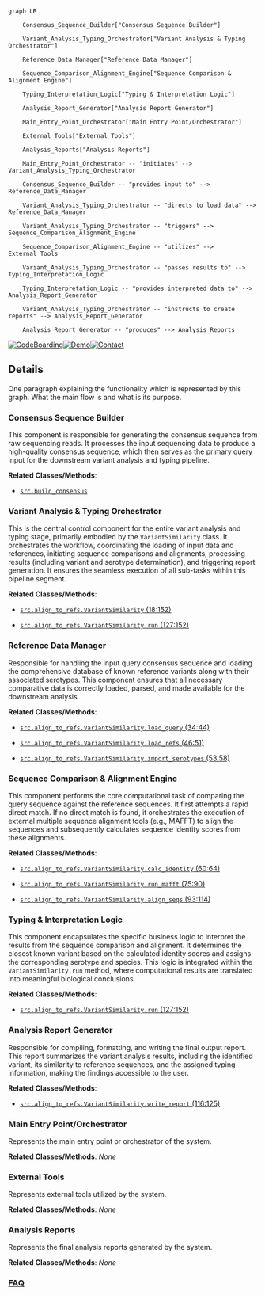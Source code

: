 ```mermaid

graph LR

    Consensus_Sequence_Builder["Consensus Sequence Builder"]

    Variant_Analysis_Typing_Orchestrator["Variant Analysis & Typing Orchestrator"]

    Reference_Data_Manager["Reference Data Manager"]

    Sequence_Comparison_Alignment_Engine["Sequence Comparison & Alignment Engine"]

    Typing_Interpretation_Logic["Typing & Interpretation Logic"]

    Analysis_Report_Generator["Analysis Report Generator"]

    Main_Entry_Point_Orchestrator["Main Entry Point/Orchestrator"]

    External_Tools["External Tools"]

    Analysis_Reports["Analysis Reports"]

    Main_Entry_Point_Orchestrator -- "initiates" --> Variant_Analysis_Typing_Orchestrator

    Consensus_Sequence_Builder -- "provides input to" --> Reference_Data_Manager

    Variant_Analysis_Typing_Orchestrator -- "directs to load data" --> Reference_Data_Manager

    Variant_Analysis_Typing_Orchestrator -- "triggers" --> Sequence_Comparison_Alignment_Engine

    Sequence_Comparison_Alignment_Engine -- "utilizes" --> External_Tools

    Variant_Analysis_Typing_Orchestrator -- "passes results to" --> Typing_Interpretation_Logic

    Typing_Interpretation_Logic -- "provides interpreted data to" --> Analysis_Report_Generator

    Variant_Analysis_Typing_Orchestrator -- "instructs to create reports" --> Analysis_Report_Generator

    Analysis_Report_Generator -- "produces" --> Analysis_Reports

```



[![CodeBoarding](https://img.shields.io/badge/Generated%20by-CodeBoarding-9cf?style=flat-square)](https://github.com/CodeBoarding/GeneratedOnBoardings)[![Demo](https://img.shields.io/badge/Try%20our-Demo-blue?style=flat-square)](https://www.codeboarding.org/demo)[![Contact](https://img.shields.io/badge/Contact%20us%20-%20contact@codeboarding.org-lightgrey?style=flat-square)](mailto:contact@codeboarding.org)



## Details



One paragraph explaining the functionality which is represented by this graph. What the main flow is and what is its purpose.



### Consensus Sequence Builder

This component is responsible for generating the consensus sequence from raw sequencing reads. It processes the input sequencing data to produce a high-quality consensus sequence, which then serves as the primary query input for the downstream variant analysis and typing pipeline.





**Related Classes/Methods**:



- <a href="https://github.com/pfizer-opensource/LISTT/blob/main/src/build_consensus.py" target="_blank" rel="noopener noreferrer">`src.build_consensus`</a>





### Variant Analysis & Typing Orchestrator

This is the central control component for the entire variant analysis and typing stage, primarily embodied by the `VariantSimilarity` class. It orchestrates the workflow, coordinating the loading of input data and references, initiating sequence comparisons and alignments, processing results (including variant and serotype determination), and triggering report generation. It ensures the seamless execution of all sub-tasks within this pipeline segment.





**Related Classes/Methods**:



- <a href="https://github.com/pfizer-opensource/LISTT/blob/main/src/align_to_refs.py#L18-L152" target="_blank" rel="noopener noreferrer">`src.align_to_refs.VariantSimilarity` (18:152)</a>

- <a href="https://github.com/pfizer-opensource/LISTT/blob/main/src/align_to_refs.py#L127-L152" target="_blank" rel="noopener noreferrer">`src.align_to_refs.VariantSimilarity.run` (127:152)</a>





### Reference Data Manager

Responsible for handling the input query consensus sequence and loading the comprehensive database of known reference variants along with their associated serotypes. This component ensures that all necessary comparative data is correctly loaded, parsed, and made available for the downstream analysis.





**Related Classes/Methods**:



- <a href="https://github.com/pfizer-opensource/LISTT/blob/main/src/align_to_refs.py#L34-L44" target="_blank" rel="noopener noreferrer">`src.align_to_refs.VariantSimilarity.load_query` (34:44)</a>

- <a href="https://github.com/pfizer-opensource/LISTT/blob/main/src/align_to_refs.py#L46-L51" target="_blank" rel="noopener noreferrer">`src.align_to_refs.VariantSimilarity.load_refs` (46:51)</a>

- <a href="https://github.com/pfizer-opensource/LISTT/blob/main/src/align_to_refs.py#L53-L58" target="_blank" rel="noopener noreferrer">`src.align_to_refs.VariantSimilarity.import_serotypes` (53:58)</a>





### Sequence Comparison & Alignment Engine

This component performs the core computational task of comparing the query sequence against the reference sequences. It first attempts a rapid direct match. If no direct match is found, it orchestrates the execution of external multiple sequence alignment tools (e.g., MAFFT) to align the sequences and subsequently calculates sequence identity scores from these alignments.





**Related Classes/Methods**:



- <a href="https://github.com/pfizer-opensource/LISTT/blob/main/src/align_to_refs.py#L60-L64" target="_blank" rel="noopener noreferrer">`src.align_to_refs.VariantSimilarity.calc_identity` (60:64)</a>

- <a href="https://github.com/pfizer-opensource/LISTT/blob/main/src/align_to_refs.py#L75-L90" target="_blank" rel="noopener noreferrer">`src.align_to_refs.VariantSimilarity.run_mafft` (75:90)</a>

- <a href="https://github.com/pfizer-opensource/LISTT/blob/main/src/align_to_refs.py#L93-L114" target="_blank" rel="noopener noreferrer">`src.align_to_refs.VariantSimilarity.align_seqs` (93:114)</a>





### Typing & Interpretation Logic

This component encapsulates the specific business logic to interpret the results from the sequence comparison and alignment. It determines the closest known variant based on the calculated identity scores and assigns the corresponding serotype and species. This logic is integrated within the `VariantSimilarity.run` method, where computational results are translated into meaningful biological conclusions.





**Related Classes/Methods**:



- <a href="https://github.com/pfizer-opensource/LISTT/blob/main/src/align_to_refs.py#L127-L152" target="_blank" rel="noopener noreferrer">`src.align_to_refs.VariantSimilarity.run` (127:152)</a>





### Analysis Report Generator

Responsible for compiling, formatting, and writing the final output report. This report summarizes the variant analysis results, including the identified variant, its similarity to reference sequences, and the assigned typing information, making the findings accessible to the user.





**Related Classes/Methods**:



- <a href="https://github.com/pfizer-opensource/LISTT/blob/main/src/align_to_refs.py#L116-L125" target="_blank" rel="noopener noreferrer">`src.align_to_refs.VariantSimilarity.write_report` (116:125)</a>





### Main Entry Point/Orchestrator

Represents the main entry point or orchestrator of the system.





**Related Classes/Methods**: _None_



### External Tools

Represents external tools utilized by the system.





**Related Classes/Methods**: _None_



### Analysis Reports

Represents the final analysis reports generated by the system.





**Related Classes/Methods**: _None_







### [FAQ](https://github.com/CodeBoarding/GeneratedOnBoardings/tree/main?tab=readme-ov-file#faq)